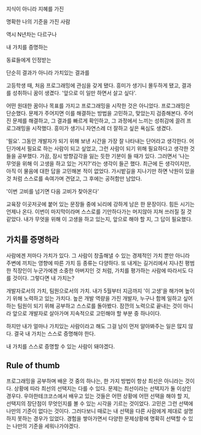 지식이 아니라 지혜를 가진

명확한 나의 기준을 가진 사람

역시 N년차는 다르구나

내 가치를 증명하는

동료들에게 인정받는 

단순히 결과가 아니라 가치있는 결과를





고등학생 때, 처음 프로그래밍에 관심을 갖게 됐다. 흥미가 생기니 몰두하게 됐고, 결과를 성취하니 꿈이 생겼다. '앞으로 이 일만 하면서 살고 싶다'.

어떤 원대한 꿈이나 목표를 가지고 프로그래밍을 시작한 것은 아니었다. 프로그래밍은 단순했다. 문제가 주어지면 이를 해결하는 방법을 고민하고, 맞았는지 검증해본다. 주어진 문제를 해결하고, 그 결과를 빠르게 확인하고, 그 과정에서 느끼는 성취감에 끌려 프로그래밍을 시작했다. 흥미가 생기니 자연스레 더 잘하고 싶은 욕심도 생겼다.

'필요'. 그동안 개발자가 되기 위해 보낸 시간을 가장 잘 나타내는 단어라고 생각한다. 어딘가에서 필요로 하는 사람이 되고 싶었고, 그런 사람이 되기 위해 필요하다고 생각한 것들을 공부했다. 가끔, 잠시 방향감각을 잃는 듯한 기분이 들 때가 있다. 그러면서 '나는 무엇을 위해 이 고생을 하고 있는 거지?'라는 생각이 들곤 했다. 최근에 든 생각이지만, 아직 이 물음에 대한 답을 고민해본 적이 없었다. 가시밭길을 지나기만 하면 낙원이 있을 것 처럼 스스로를 속여가며 견뎠고, 그 후에는 공허함만 남았다. 

'이번 고비를 넘기면 다음 고비가 찾아온다'

교육장 이곳저곳에 붙어 있는 문장들 중에 뇌리에 강하게 남은 한 문장이다. 힘든 시기는 언제나 온다. 이번이 마지막이라며 스스로를 기만하다가는 머지않아 지쳐 쓰러질 질 것 같았다. 내가 무엇을 위해 이 고생을 하고 있는지, 앞으로 해야 할 지, 그 답이 필요했다. 

## 가치를 증명하라

사람에겐 저마다 가치가 있다. 그 사람이 창출해낼 수 있는 경제적인 가치 뿐만 아니라 주변에 끼치는 영향에 따른 가치 등 종류는 다양하다. 또 내게는 길거리에서 지나친 평범한 직장인이 누군가에겐 소중한 아버지인 것 처럼, 가치를 평가하는 사람에 따라서도 다를 것이다. 그렇다면 내 가치는?

개발자로서의 가치, 팀원으로서의 가치. 내가 5월부터 지금까지 '이 고생'을 해가며 높이기 위해 노력하고 있는 가치다. 높은 개발 역량을 가진 개발자, 누구나 함께 일하고 싶어하는 팀원이 되기 위해 공부하고 스스로를 돌아봤다. 잠깐의 노력으로 끝내는 것이 아니라 앞으로 개발자로 살아가며 지속적으로 고민해야 할 부분 중 하나이다.

하지만 내가 얼마나 가치있는 사람이라고 해도 그걸 남이 먼저 알아봐주는 일은 많지 않다. 결국 내 가치는 스스로 증명해야 한다. 

내 가치를 스스로 증명할 수 있는 사람이 돼야겠다.

## Rule of thumb

프로그래밍을 공부하며 배운 것 중의 하나는, 한 가지 방법이 항상 최선은 아니라는 것이다. 상황에 따라 최선의 선택지는 다를 수 있다. 문제는 최선이라는 선택지가 둘 이상인 경우다. 우아한테크코스에서 배우고 있는 것들은 어떤 상황에 어떤 선택을 해야 할 지, 선택지의 장단점이 무엇인지를 볼 수 있는 시각을 기르는 것이었다. 고민은  그런 선택에 나만의 기준이 없다는 것이다. 그러다보니 때로는 내 선택을 다른 사람에게 제대로 설명하지 못하는 경우가 있었다. 경험을 쌓아가면서 다양한 문제상황에 명확히 선택할 수 있는 나만의 기준을 세워나가야겠다.

